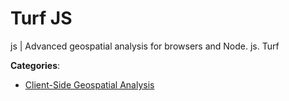 # Turf JS

js | Advanced geospatial analysis for browsers and Node. js. Turf

**Categories**:

- [Client-Side Geospatial Analysis](https://github/apis-list/apis-list#client-side-geospatial-analysis)



